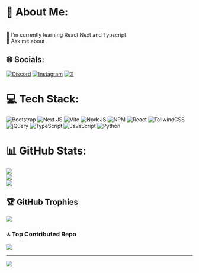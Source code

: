 # 💫 About Me:
<br>🌱 I’m currently learning React Next and Typscript<br>💬 Ask me about<br>


## 🌐 Socials:
[![Discord](https://img.shields.io/badge/Discord-%237289DA.svg?logo=discord&logoColor=white)](https://discord.gg/amoudden15) [![Instagram](https://img.shields.io/badge/Instagram-%23E4405F.svg?logo=Instagram&logoColor=white)](https://instagram.com/abdelhalim15) [![X](https://img.shields.io/badge/X-black.svg?logo=X&logoColor=white)](https://x.com/4elmoudden) 

# 💻 Tech Stack:
![Bootstrap](https://img.shields.io/badge/bootstrap-%238511FA.svg?style=for-the-badge&logo=bootstrap&logoColor=white) ![Next JS](https://img.shields.io/badge/Next-black?style=for-the-badge&logo=next.js&logoColor=white) ![Vite](https://img.shields.io/badge/vite-%23646CFF.svg?style=for-the-badge&logo=vite&logoColor=white) ![NodeJS](https://img.shields.io/badge/node.js-6DA55F?style=for-the-badge&logo=node.js&logoColor=white) ![NPM](https://img.shields.io/badge/NPM-%23CB3837.svg?style=for-the-badge&logo=npm&logoColor=white) ![React](https://img.shields.io/badge/react-%2320232a.svg?style=for-the-badge&logo=react&logoColor=%2361DAFB) ![TailwindCSS](https://img.shields.io/badge/tailwindcss-%2338B2AC.svg?style=for-the-badge&logo=tailwind-css&logoColor=white) ![jQuery](https://img.shields.io/badge/jquery-%230769AD.svg?style=for-the-badge&logo=jquery&logoColor=white) ![TypeScript](https://img.shields.io/badge/typescript-%23007ACC.svg?style=for-the-badge&logo=typescript&logoColor=white) ![JavaScript](https://img.shields.io/badge/javascript-%23323330.svg?style=for-the-badge&logo=javascript&logoColor=%23F7DF1E) ![Python](https://img.shields.io/badge/python-3670A0?style=for-the-badge&logo=python&logoColor=ffdd54)
# 📊 GitHub Stats:
![](https://github-readme-stats.vercel.app/api?username=El-Moudden&theme=dark&hide_border=false&include_all_commits=true&count_private=true)<br/>
![](https://github-readme-streak-stats.herokuapp.com/?user=El-Moudden&theme=dark&hide_border=false)<br/>
![](https://github-readme-stats.vercel.app/api/top-langs/?username=El-Moudden&theme=dark&hide_border=false&include_all_commits=true&count_private=true&layout=compact)

## 🏆 GitHub Trophies
![](https://github-profile-trophy.vercel.app/?username=El-Moudden&theme=radical&no-frame=false&no-bg=false&margin-w=4)

### 🔝 Top Contributed Repo
![](https://github-contributor-stats.vercel.app/api?username=El-Moudden&limit=5&theme=dark&combine_all_yearly_contributions=true)

---
[![](https://visitcount.itsvg.in/api?id=El-Moudden&icon=0&color=0)](https://visitcount.itsvg.in)

<!-- Proudly created with GPRM ( https://gprm.itsvg.in ) -->

